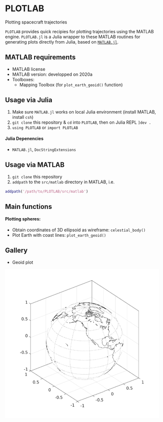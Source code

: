 # PLOTLAB
Plotting spacecraft trajectories

`PLOTLAB` provides quick recipies for plotting trajectories using the MATLAB engine.
`PLOTLAB.jl` is a Julia wrapper to these MATLAB routines for generating plots directly from Julia, based on [`MATLAB.jl`](https://github.com/JuliaInterop/MATLAB.jl). 


## MATLAB requirements

- MATLAB license
- MATLAB version: developped on 2020a
- Toolboxes: 
	- Mapping Toolbox (for `plot_earth_geoid()` function)


## Usage via Julia

1. Make sure `MATLAB.jl` works on local Julia environment (install MATLAB, install `csh`)
2. `git clone` this repository & `cd` into `PLOTLAB`, then on Julia REPL `]dev .`
3. `using PLOTLAB` or `import PLOTLAB`

#### Julia Depenencies
- `MATLAB.jl`, `DocStringExtensions`


## Usage via MATLAB

1. `git clone` this repository
2. `addpath` to the `src/matlab` directory in MATLAB, i.e.

```matlab
addpath('/path/to/PLOTLAB/src/matlab')
```


## Main functions

#### Plotting spheres: 

- Obtain coordinates of 3D ellipsoid as wireframe: `celestial_body()`
- Plot Earth with coast lines: `plot_earth_geoid()`


## Gallery

- Geoid plot

<p align="left">
    <img src="./examples/example_geoid.png" width="550" title="example_geoid">
</p>
